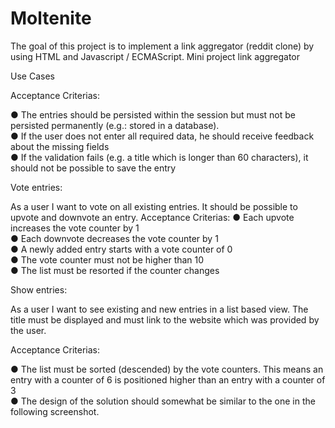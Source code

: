 # Moltenite

The goal of this project is to implement a link aggregator (reddit clone) by using HTML and Javascript / ECMAScript.
Mini project link aggregator

Use Cases 

Acceptance Criterias:

● The entries should be persisted within the session but must not be persisted permanently (e.g.: stored in a database).  
● If the user does not enter all required data, he should receive feedback about the missing fields   
● If the validation fails (e.g. a title which is longer than 60 characters), it should not be possible to save the entry  

Vote entries:

As a user I want to vote on all existing entries. It should be possible to upvote and downvote an entry. Acceptance Criterias:
● Each upvote increases the vote counter by 1     
● Each downvote decreases the vote counter by 1       
● A newly added entry starts with a vote counter of 0       
● The vote counter must not be higher than 10         
● The list must be resorted if the counter changes        

Show entries:

As a user I want to see existing and new entries in a list based view. The title must be displayed and must link to the website which was provided by the user.

Acceptance Criterias:

● The list must be sorted (descended) by the vote counters. This means an entry with a counter of 6 is positioned higher than an entry with a counter of 3          
● The design of the solution should somewhat be similar to the one in the following screenshot.
